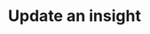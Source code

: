 ---
title: Update an insight
excerpt: >-
  Update an insight. Note that only elements included in the request will be
  updated. All omitted elements will remain untouched.
api:
  file: data-world.json
  operationId: updateInsight
hidden: false
---